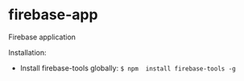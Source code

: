 # firebase-app
Firebase application

Installation:

- Install firebase-tools globally:
    `$ npm  install firebase-tools -g`

